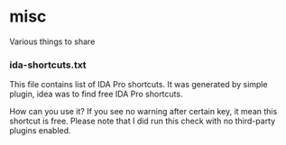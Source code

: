 # misc
Various things to share

### ida-shortcuts.txt

This file contains list of IDA Pro shortcuts. It was generated by simple plugin, idea was to find free IDA Pro shortcuts. 

How can you use it? If you see no warning after certain key, it mean this shortcut is free. Please note that I did run this check with no third-party plugins enabled.
